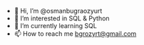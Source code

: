 - 👋 Hi, I’m @osmanbugraozyurt
- 👀 I’m interested in SQL & Python
- 🌱 I’m currently learning SQL
- 📫 How to reach me bgrozyrt@gmail.com
